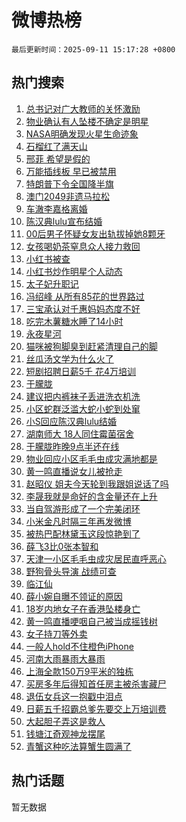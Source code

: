 # 微博热榜

`最后更新时间：2025-09-11 15:17:28 +0800`

## 热门搜索

1. [总书记对广大教师的关怀激励](https://m.weibo.cn/search?containerid=100103type%3D1%26t%3D10%26q%3D%23%E6%80%BB%E4%B9%A6%E8%AE%B0%E5%AF%B9%E5%B9%BF%E5%A4%A7%E6%95%99%E5%B8%88%E7%9A%84%E5%85%B3%E6%80%80%E6%BF%80%E5%8A%B1%23&stream_entry_id=51&isnewpage=1&extparam=seat%3D1%26stream_entry_id%3D51%26c_type%3D51%26q%3D%2523%25E6%2580%25BB%25E4%25B9%25A6%25E8%25AE%25B0%25E5%25AF%25B9%25E5%25B9%25BF%25E5%25A4%25A7%25E6%2595%2599%25E5%25B8%2588%25E7%259A%2584%25E5%2585%25B3%25E6%2580%2580%25E6%25BF%2580%25E5%258A%25B1%2523%26cate%3D10103%26pos%3D0%26dgr%3D0%26filter_type%3Drealtimehot%26display_time%3D1757575047%26pre_seqid%3D175757504739600552125)
1. [物业确认有人坠楼不确定是明星](https://m.weibo.cn/search?containerid=100103type%3D1%26t%3D10%26q%3D%23%E7%89%A9%E4%B8%9A%E7%A1%AE%E8%AE%A4%E6%9C%89%E4%BA%BA%E5%9D%A0%E6%A5%BC%E4%B8%8D%E7%A1%AE%E5%AE%9A%E6%98%AF%E6%98%8E%E6%98%9F%23&stream_entry_id=31&isnewpage=1&extparam=seat%3D1%26stream_entry_id%3D31%26pos%3D0%26filter_type%3Drealtimehot%26lcate%3D5001%26c_type%3D31%26flag%3D4%26q%3D%2523%25E7%2589%25A9%25E4%25B8%259A%25E7%25A1%25AE%25E8%25AE%25A4%25E6%259C%2589%25E4%25BA%25BA%25E5%259D%25A0%25E6%25A5%25BC%25E4%25B8%258D%25E7%25A1%25AE%25E5%25AE%259A%25E6%2598%25AF%25E6%2598%258E%25E6%2598%259F%2523%26cate%3D5001%26dgr%3D0%26realpos%3D1%26band_rank%3D1%26display_time%3D1757575047%26pre_seqid%3D175757504739600552125)
1. [NASA明确发现火星生命迹象](https://m.weibo.cn/search?containerid=100103type%3D1%26t%3D10%26q%3D%23NASA%E6%98%8E%E7%A1%AE%E5%8F%91%E7%8E%B0%E7%81%AB%E6%98%9F%E7%94%9F%E5%91%BD%E8%BF%B9%E8%B1%A1%23&stream_entry_id=31&isnewpage=1&extparam=seat%3D1%26stream_entry_id%3D31%26pos%3D1%26filter_type%3Drealtimehot%26lcate%3D5001%26c_type%3D31%26flag%3D0%26q%3D%2523NASA%25E6%2598%258E%25E7%25A1%25AE%25E5%258F%2591%25E7%258E%25B0%25E7%2581%25AB%25E6%2598%259F%25E7%2594%259F%25E5%2591%25BD%25E8%25BF%25B9%25E8%25B1%25A1%2523%26cate%3D5001%26dgr%3D0%26realpos%3D2%26band_rank%3D2%26display_time%3D1757575047%26pre_seqid%3D175757504739600552125)
1. [石榴红了满天山](https://m.weibo.cn/search?containerid=100103type%3D1%26t%3D10%26q%3D%23%E7%9F%B3%E6%A6%B4%E7%BA%A2%E4%BA%86%E6%BB%A1%E5%A4%A9%E5%B1%B1%23&stream_entry_id=31&isnewpage=1&extparam=seat%3D1%26stream_entry_id%3D31%26pos%3D2%26filter_type%3Drealtimehot%26lcate%3D5001%26c_type%3D31%26flag%3D0%26q%3D%2523%25E7%259F%25B3%25E6%25A6%25B4%25E7%25BA%25A2%25E4%25BA%2586%25E6%25BB%25A1%25E5%25A4%25A9%25E5%25B1%25B1%2523%26cate%3D5001%26dgr%3D0%26realpos%3D3%26band_rank%3D3%26display_time%3D1757575047%26pre_seqid%3D175757504739600552125)
1. [邢菲 希望是假的](https://m.weibo.cn/search?containerid=100103type%3D1%26t%3D10%26q%3D%E9%82%A2%E8%8F%B2+%E5%B8%8C%E6%9C%9B%E6%98%AF%E5%81%87%E7%9A%84&stream_entry_id=31&isnewpage=1&extparam=seat%3D1%26stream_entry_id%3D31%26pos%3D3%26filter_type%3Drealtimehot%26lcate%3D5001%26c_type%3D31%26flag%3D4%26q%3D%25E9%2582%25A2%25E8%258F%25B2%2520%25E5%25B8%258C%25E6%259C%259B%25E6%2598%25AF%25E5%2581%2587%25E7%259A%2584%26cate%3D5001%26dgr%3D0%26realpos%3D4%26band_rank%3D4%26display_time%3D1757575047%26pre_seqid%3D175757504739600552125)
1. [万能插线板 早已被禁用](https://m.weibo.cn/search?containerid=100103type%3D1%26t%3D10%26q%3D%E4%B8%87%E8%83%BD%E6%8F%92%E7%BA%BF%E6%9D%BF+%E6%97%A9%E5%B7%B2%E8%A2%AB%E7%A6%81%E7%94%A8&stream_entry_id=31&isnewpage=1&extparam=seat%3D1%26stream_entry_id%3D31%26pos%3D4%26filter_type%3Drealtimehot%26lcate%3D5001%26c_type%3D31%26flag%3D0%26q%3D%25E4%25B8%2587%25E8%2583%25BD%25E6%258F%2592%25E7%25BA%25BF%25E6%259D%25BF%2520%25E6%2597%25A9%25E5%25B7%25B2%25E8%25A2%25AB%25E7%25A6%2581%25E7%2594%25A8%26cate%3D5001%26dgr%3D0%26realpos%3D5%26band_rank%3D5%26display_time%3D1757575047%26pre_seqid%3D175757504739600552125)
1. [特朗普下令全国降半旗](https://m.weibo.cn/search?containerid=100103type%3D1%26t%3D10%26q%3D%23%E7%89%B9%E6%9C%97%E6%99%AE%E4%B8%8B%E4%BB%A4%E5%85%A8%E5%9B%BD%E9%99%8D%E5%8D%8A%E6%97%97%23&stream_entry_id=31&isnewpage=1&extparam=seat%3D1%26stream_entry_id%3D31%26pos%3D5%26filter_type%3Drealtimehot%26lcate%3D5001%26c_type%3D31%26flag%3D0%26q%3D%2523%25E7%2589%25B9%25E6%259C%2597%25E6%2599%25AE%25E4%25B8%258B%25E4%25BB%25A4%25E5%2585%25A8%25E5%259B%25BD%25E9%2599%258D%25E5%258D%258A%25E6%2597%2597%2523%26cate%3D5001%26dgr%3D0%26realpos%3D6%26band_rank%3D6%26display_time%3D1757575047%26pre_seqid%3D175757504739600552125)
1. [澳门2049非遗马拉松](https://m.weibo.cn/search?containerid=100103type%3D1%26t%3D10%26q%3D%23%E6%BE%B3%E9%97%A82049%E9%9D%9E%E9%81%97%E9%A9%AC%E6%8B%89%E6%9D%BE%23&stream_entry_id=31&isnewpage=1&extparam=seat%3D1%26stream_entry_id%3D31%26pos%3D6%26topic_ad%3D1%26lcate%3D5001%26is_ad_pos%3D1%26c_type%3D31%26filter_type%3Drealtimehot%26q%3D%2523%25E6%25BE%25B3%25E9%2597%25A82049%25E9%259D%259E%25E9%2581%2597%25E9%25A9%25AC%25E6%258B%2589%25E6%259D%25BE%2523%26cate%3D5001%26dgr%3D0%26adid%3D300683%26band_rank%3D7%26display_time%3D1757575047%26pre_seqid%3D175757504739600552125)
1. [车澈李嘉格离婚](https://m.weibo.cn/search?containerid=100103type%3D1%26t%3D10%26q%3D%E8%BD%A6%E6%BE%88%E6%9D%8E%E5%98%89%E6%A0%BC%E7%A6%BB%E5%A9%9A&stream_entry_id=31&isnewpage=1&extparam=seat%3D1%26stream_entry_id%3D31%26pos%3D7%26filter_type%3Drealtimehot%26lcate%3D5001%26c_type%3D31%26flag%3D4%26q%3D%25E8%25BD%25A6%25E6%25BE%2588%25E6%259D%258E%25E5%2598%2589%25E6%25A0%25BC%25E7%25A6%25BB%25E5%25A9%259A%26cate%3D5001%26dgr%3D0%26realpos%3D7%26band_rank%3D7%26display_time%3D1757575047%26pre_seqid%3D175757504739600552125)
1. [陈汉典lulu宣布结婚](https://m.weibo.cn/search?containerid=100103type%3D1%26t%3D10%26q%3D%23%E9%99%88%E6%B1%89%E5%85%B8lulu%E5%AE%A3%E5%B8%83%E7%BB%93%E5%A9%9A%23&stream_entry_id=31&isnewpage=1&extparam=seat%3D1%26stream_entry_id%3D31%26pos%3D8%26filter_type%3Drealtimehot%26lcate%3D5001%26c_type%3D31%26flag%3D0%26q%3D%2523%25E9%2599%2588%25E6%25B1%2589%25E5%2585%25B8lulu%25E5%25AE%25A3%25E5%25B8%2583%25E7%25BB%2593%25E5%25A9%259A%2523%26cate%3D5001%26dgr%3D0%26realpos%3D8%26band_rank%3D8%26display_time%3D1757575047%26pre_seqid%3D175757504739600552125)
1. [00后男子怀疑女友出轨拔掉她8颗牙](https://m.weibo.cn/search?containerid=100103type%3D1%26t%3D10%26q%3D%2300%E5%90%8E%E7%94%B7%E5%AD%90%E6%80%80%E7%96%91%E5%A5%B3%E5%8F%8B%E5%87%BA%E8%BD%A8%E6%8B%94%E6%8E%89%E5%A5%B98%E9%A2%97%E7%89%99%23&stream_entry_id=31&isnewpage=1&extparam=seat%3D1%26stream_entry_id%3D31%26pos%3D9%26filter_type%3Drealtimehot%26lcate%3D5001%26c_type%3D31%26flag%3D1%26q%3D%252300%25E5%2590%258E%25E7%2594%25B7%25E5%25AD%2590%25E6%2580%2580%25E7%2596%2591%25E5%25A5%25B3%25E5%258F%258B%25E5%2587%25BA%25E8%25BD%25A8%25E6%258B%2594%25E6%258E%2589%25E5%25A5%25B98%25E9%25A2%2597%25E7%2589%2599%2523%26cate%3D5001%26dgr%3D0%26realpos%3D9%26band_rank%3D9%26display_time%3D1757575047%26pre_seqid%3D175757504739600552125)
1. [女孩喝奶茶窒息众人接力救回](https://m.weibo.cn/search?containerid=100103type%3D1%26t%3D10%26q%3D%23%E5%A5%B3%E5%AD%A9%E5%96%9D%E5%A5%B6%E8%8C%B6%E7%AA%92%E6%81%AF%E4%BC%97%E4%BA%BA%E6%8E%A5%E5%8A%9B%E6%95%91%E5%9B%9E%23&stream_entry_id=31&isnewpage=1&extparam=seat%3D1%26stream_entry_id%3D31%26pos%3D10%26filter_type%3Drealtimehot%26lcate%3D5001%26c_type%3D31%26flag%3D32768%26q%3D%2523%25E5%25A5%25B3%25E5%25AD%25A9%25E5%2596%259D%25E5%25A5%25B6%25E8%258C%25B6%25E7%25AA%2592%25E6%2581%25AF%25E4%25BC%2597%25E4%25BA%25BA%25E6%258E%25A5%25E5%258A%259B%25E6%2595%2591%25E5%259B%259E%2523%26cate%3D5001%26dgr%3D0%26realpos%3D10%26band_rank%3D10%26display_time%3D1757575047%26pre_seqid%3D175757504739600552125)
1. [小红书被查](https://m.weibo.cn/search?containerid=100103type%3D1%26t%3D10%26q%3D%23%E5%B0%8F%E7%BA%A2%E4%B9%A6%E8%A2%AB%E6%9F%A5%23&stream_entry_id=31&isnewpage=1&extparam=seat%3D1%26stream_entry_id%3D31%26pos%3D11%26filter_type%3Drealtimehot%26lcate%3D5001%26c_type%3D31%26flag%3D2%26q%3D%2523%25E5%25B0%258F%25E7%25BA%25A2%25E4%25B9%25A6%25E8%25A2%25AB%25E6%259F%25A5%2523%26cate%3D5001%26dgr%3D0%26realpos%3D11%26band_rank%3D11%26display_time%3D1757575047%26pre_seqid%3D175757504739600552125)
1. [小红书炒作明星个人动态](https://m.weibo.cn/search?containerid=100103type%3D1%26t%3D10%26q%3D%23%E5%B0%8F%E7%BA%A2%E4%B9%A6%E7%82%92%E4%BD%9C%E6%98%8E%E6%98%9F%E4%B8%AA%E4%BA%BA%E5%8A%A8%E6%80%81%23&stream_entry_id=31&isnewpage=1&extparam=seat%3D1%26stream_entry_id%3D31%26pos%3D12%26filter_type%3Drealtimehot%26lcate%3D5001%26c_type%3D31%26flag%3D0%26q%3D%2523%25E5%25B0%258F%25E7%25BA%25A2%25E4%25B9%25A6%25E7%2582%2592%25E4%25BD%259C%25E6%2598%258E%25E6%2598%259F%25E4%25B8%25AA%25E4%25BA%25BA%25E5%258A%25A8%25E6%2580%2581%2523%26cate%3D5001%26dgr%3D0%26realpos%3D12%26band_rank%3D12%26display_time%3D1757575047%26pre_seqid%3D175757504739600552125)
1. [太子妃升职记](https://m.weibo.cn/search?containerid=100103type%3D1%26t%3D10%26q%3D%E5%A4%AA%E5%AD%90%E5%A6%83%E5%8D%87%E8%81%8C%E8%AE%B0&stream_entry_id=31&isnewpage=1&extparam=seat%3D1%26stream_entry_id%3D31%26pos%3D13%26filter_type%3Drealtimehot%26lcate%3D5001%26c_type%3D31%26flag%3D0%26q%3D%25E5%25A4%25AA%25E5%25AD%2590%25E5%25A6%2583%25E5%258D%2587%25E8%2581%258C%25E8%25AE%25B0%26cate%3D5001%26dgr%3D0%26realpos%3D13%26band_rank%3D13%26display_time%3D1757575047%26pre_seqid%3D175757504739600552125)
1. [冯绍峰 从所有85花的世界路过](https://m.weibo.cn/search?containerid=100103type%3D1%26t%3D10%26q%3D%E5%86%AF%E7%BB%8D%E5%B3%B0+%E4%BB%8E%E6%89%80%E6%9C%8985%E8%8A%B1%E7%9A%84%E4%B8%96%E7%95%8C%E8%B7%AF%E8%BF%87&stream_entry_id=31&isnewpage=1&extparam=seat%3D1%26stream_entry_id%3D31%26pos%3D14%26filter_type%3Drealtimehot%26lcate%3D5001%26c_type%3D31%26flag%3D0%26q%3D%25E5%2586%25AF%25E7%25BB%258D%25E5%25B3%25B0%2520%25E4%25BB%258E%25E6%2589%2580%25E6%259C%258985%25E8%258A%25B1%25E7%259A%2584%25E4%25B8%2596%25E7%2595%258C%25E8%25B7%25AF%25E8%25BF%2587%26cate%3D5001%26dgr%3D0%26realpos%3D14%26band_rank%3D14%26display_time%3D1757575047%26pre_seqid%3D175757504739600552125)
1. [三宝承认对千惠妈妈态度不好](https://m.weibo.cn/search?containerid=100103type%3D1%26t%3D10%26q%3D%E4%B8%89%E5%AE%9D%E6%89%BF%E8%AE%A4%E5%AF%B9%E5%8D%83%E6%83%A0%E5%A6%88%E5%A6%88%E6%80%81%E5%BA%A6%E4%B8%8D%E5%A5%BD&stream_entry_id=31&isnewpage=1&extparam=seat%3D1%26stream_entry_id%3D31%26pos%3D15%26filter_type%3Drealtimehot%26lcate%3D5001%26c_type%3D31%26flag%3D1%26q%3D%25E4%25B8%2589%25E5%25AE%259D%25E6%2589%25BF%25E8%25AE%25A4%25E5%25AF%25B9%25E5%258D%2583%25E6%2583%25A0%25E5%25A6%2588%25E5%25A6%2588%25E6%2580%2581%25E5%25BA%25A6%25E4%25B8%258D%25E5%25A5%25BD%26cate%3D5001%26dgr%3D0%26realpos%3D15%26band_rank%3D15%26display_time%3D1757575047%26pre_seqid%3D175757504739600552125)
1. [吃完木薯糖水睡了14小时](https://m.weibo.cn/search?containerid=100103type%3D1%26t%3D10%26q%3D%E5%90%83%E5%AE%8C%E6%9C%A8%E8%96%AF%E7%B3%96%E6%B0%B4%E7%9D%A1%E4%BA%8614%E5%B0%8F%E6%97%B6&stream_entry_id=31&isnewpage=1&extparam=seat%3D1%26stream_entry_id%3D31%26pos%3D16%26filter_type%3Drealtimehot%26lcate%3D5001%26c_type%3D31%26flag%3D0%26q%3D%25E5%2590%2583%25E5%25AE%258C%25E6%259C%25A8%25E8%2596%25AF%25E7%25B3%2596%25E6%25B0%25B4%25E7%259D%25A1%25E4%25BA%258614%25E5%25B0%258F%25E6%2597%25B6%26cate%3D5001%26dgr%3D0%26realpos%3D16%26band_rank%3D16%26display_time%3D1757575047%26pre_seqid%3D175757504739600552125)
1. [永夜星河](https://m.weibo.cn/search?containerid=100103type%3D1%26t%3D10%26q%3D%E6%B0%B8%E5%A4%9C%E6%98%9F%E6%B2%B3&stream_entry_id=31&isnewpage=1&extparam=seat%3D1%26stream_entry_id%3D31%26pos%3D17%26filter_type%3Drealtimehot%26lcate%3D5001%26c_type%3D31%26flag%3D0%26q%3D%25E6%25B0%25B8%25E5%25A4%259C%25E6%2598%259F%25E6%25B2%25B3%26cate%3D5001%26dgr%3D0%26realpos%3D17%26band_rank%3D17%26display_time%3D1757575047%26pre_seqid%3D175757504739600552125)
1. [猫咪被狗脚臭到赶紧清理自己的脚](https://m.weibo.cn/search?containerid=100103type%3D1%26t%3D10%26q%3D%E7%8C%AB%E5%92%AA%E8%A2%AB%E7%8B%97%E8%84%9A%E8%87%AD%E5%88%B0%E8%B5%B6%E7%B4%A7%E6%B8%85%E7%90%86%E8%87%AA%E5%B7%B1%E7%9A%84%E8%84%9A&stream_entry_id=31&isnewpage=1&extparam=seat%3D1%26stream_entry_id%3D31%26pos%3D18%26filter_type%3Drealtimehot%26lcate%3D5001%26c_type%3D31%26flag%3D1%26q%3D%25E7%258C%25AB%25E5%2592%25AA%25E8%25A2%25AB%25E7%258B%2597%25E8%2584%259A%25E8%2587%25AD%25E5%2588%25B0%25E8%25B5%25B6%25E7%25B4%25A7%25E6%25B8%2585%25E7%2590%2586%25E8%2587%25AA%25E5%25B7%25B1%25E7%259A%2584%25E8%2584%259A%26cate%3D5001%26dgr%3D0%26realpos%3D18%26band_rank%3D18%26display_time%3D1757575047%26pre_seqid%3D175757504739600552125)
1. [丝瓜汤文学为什么火了](https://m.weibo.cn/search?containerid=100103type%3D1%26t%3D10%26q%3D%23%E4%B8%9D%E7%93%9C%E6%B1%A4%E6%96%87%E5%AD%A6%E4%B8%BA%E4%BB%80%E4%B9%88%E7%81%AB%E4%BA%86%23&stream_entry_id=31&isnewpage=1&extparam=seat%3D1%26stream_entry_id%3D31%26pos%3D19%26filter_type%3Drealtimehot%26lcate%3D5001%26c_type%3D31%26flag%3D1%26q%3D%2523%25E4%25B8%259D%25E7%2593%259C%25E6%25B1%25A4%25E6%2596%2587%25E5%25AD%25A6%25E4%25B8%25BA%25E4%25BB%2580%25E4%25B9%2588%25E7%2581%25AB%25E4%25BA%2586%2523%26cate%3D5001%26dgr%3D0%26realpos%3D19%26band_rank%3D19%26display_time%3D1757575047%26pre_seqid%3D175757504739600552125)
1. [短剧招聘日薪5千 花4万培训](https://m.weibo.cn/search?containerid=100103type%3D1%26t%3D10%26q%3D%E7%9F%AD%E5%89%A7%E6%8B%9B%E8%81%98%E6%97%A5%E8%96%AA5%E5%8D%83+%E8%8A%B14%E4%B8%87%E5%9F%B9%E8%AE%AD&stream_entry_id=31&isnewpage=1&extparam=seat%3D1%26stream_entry_id%3D31%26pos%3D20%26filter_type%3Drealtimehot%26lcate%3D5001%26c_type%3D31%26flag%3D1%26q%3D%25E7%259F%25AD%25E5%2589%25A7%25E6%258B%259B%25E8%2581%2598%25E6%2597%25A5%25E8%2596%25AA5%25E5%258D%2583%2520%25E8%258A%25B14%25E4%25B8%2587%25E5%259F%25B9%25E8%25AE%25AD%26cate%3D5001%26dgr%3D0%26realpos%3D20%26band_rank%3D20%26display_time%3D1757575047%26pre_seqid%3D175757504739600552125)
1. [于朦胧](https://m.weibo.cn/search?containerid=100103type%3D1%26t%3D10%26q%3D%E4%BA%8E%E6%9C%A6%E8%83%A7&stream_entry_id=31&isnewpage=1&extparam=seat%3D1%26stream_entry_id%3D31%26pos%3D21%26filter_type%3Drealtimehot%26lcate%3D5001%26c_type%3D31%26flag%3D4%26q%3D%25E4%25BA%258E%25E6%259C%25A6%25E8%2583%25A7%26cate%3D5001%26dgr%3D0%26realpos%3D21%26band_rank%3D21%26display_time%3D1757575047%26pre_seqid%3D175757504739600552125)
1. [建议把内裤袜子丢进洗衣机洗](https://m.weibo.cn/search?containerid=100103type%3D1%26t%3D10%26q%3D%E5%BB%BA%E8%AE%AE%E6%8A%8A%E5%86%85%E8%A3%A4%E8%A2%9C%E5%AD%90%E4%B8%A2%E8%BF%9B%E6%B4%97%E8%A1%A3%E6%9C%BA%E6%B4%97&stream_entry_id=31&isnewpage=1&extparam=seat%3D1%26stream_entry_id%3D31%26pos%3D22%26filter_type%3Drealtimehot%26lcate%3D5001%26c_type%3D31%26flag%3D0%26q%3D%25E5%25BB%25BA%25E8%25AE%25AE%25E6%258A%258A%25E5%2586%2585%25E8%25A3%25A4%25E8%25A2%259C%25E5%25AD%2590%25E4%25B8%25A2%25E8%25BF%259B%25E6%25B4%2597%25E8%25A1%25A3%25E6%259C%25BA%25E6%25B4%2597%26cate%3D5001%26dgr%3D0%26realpos%3D22%26band_rank%3D22%26display_time%3D1757575047%26pre_seqid%3D175757504739600552125)
1. [小区蛇群泛滥大蛇小蛇到处窜](https://m.weibo.cn/search?containerid=100103type%3D1%26t%3D10%26q%3D%23%E5%B0%8F%E5%8C%BA%E8%9B%87%E7%BE%A4%E6%B3%9B%E6%BB%A5%E5%A4%A7%E8%9B%87%E5%B0%8F%E8%9B%87%E5%88%B0%E5%A4%84%E7%AA%9C%23&stream_entry_id=31&isnewpage=1&extparam=seat%3D1%26stream_entry_id%3D31%26pos%3D23%26filter_type%3Drealtimehot%26lcate%3D5001%26c_type%3D31%26flag%3D0%26q%3D%2523%25E5%25B0%258F%25E5%258C%25BA%25E8%259B%2587%25E7%25BE%25A4%25E6%25B3%259B%25E6%25BB%25A5%25E5%25A4%25A7%25E8%259B%2587%25E5%25B0%258F%25E8%259B%2587%25E5%2588%25B0%25E5%25A4%2584%25E7%25AA%259C%2523%26cate%3D5001%26dgr%3D0%26realpos%3D23%26band_rank%3D23%26display_time%3D1757575047%26pre_seqid%3D175757504739600552125)
1. [小S回应陈汉典lulu结婚](https://m.weibo.cn/search?containerid=100103type%3D1%26t%3D10%26q%3D%23%E5%B0%8FS%E5%9B%9E%E5%BA%94%E9%99%88%E6%B1%89%E5%85%B8lulu%E7%BB%93%E5%A9%9A%23&stream_entry_id=31&isnewpage=1&extparam=seat%3D1%26stream_entry_id%3D31%26pos%3D24%26filter_type%3Drealtimehot%26lcate%3D5001%26c_type%3D31%26flag%3D1%26q%3D%2523%25E5%25B0%258FS%25E5%259B%259E%25E5%25BA%2594%25E9%2599%2588%25E6%25B1%2589%25E5%2585%25B8lulu%25E7%25BB%2593%25E5%25A9%259A%2523%26cate%3D5001%26dgr%3D0%26realpos%3D24%26band_rank%3D24%26display_time%3D1757575047%26pre_seqid%3D175757504739600552125)
1. [湖南师大 18人同住霉菌宿舍](https://m.weibo.cn/search?containerid=100103type%3D1%26t%3D10%26q%3D%E6%B9%96%E5%8D%97%E5%B8%88%E5%A4%A7+18%E4%BA%BA%E5%90%8C%E4%BD%8F%E9%9C%89%E8%8F%8C%E5%AE%BF%E8%88%8D&stream_entry_id=31&isnewpage=1&extparam=seat%3D1%26stream_entry_id%3D31%26pos%3D25%26filter_type%3Drealtimehot%26lcate%3D5001%26c_type%3D31%26flag%3D0%26q%3D%25E6%25B9%2596%25E5%258D%2597%25E5%25B8%2588%25E5%25A4%25A7%252018%25E4%25BA%25BA%25E5%2590%258C%25E4%25BD%258F%25E9%259C%2589%25E8%258F%258C%25E5%25AE%25BF%25E8%2588%258D%26cate%3D5001%26dgr%3D0%26realpos%3D25%26band_rank%3D25%26display_time%3D1757575047%26pre_seqid%3D175757504739600552125)
1. [于朦胧昨晚9点半还在线](https://m.weibo.cn/search?containerid=100103type%3D1%26t%3D10%26q%3D%23%E4%BA%8E%E6%9C%A6%E8%83%A7%E6%98%A8%E6%99%9A9%E7%82%B9%E5%8D%8A%E8%BF%98%E5%9C%A8%E7%BA%BF%23&stream_entry_id=31&isnewpage=1&extparam=seat%3D1%26stream_entry_id%3D31%26pos%3D26%26filter_type%3Drealtimehot%26lcate%3D5001%26c_type%3D31%26flag%3D4%26q%3D%2523%25E4%25BA%258E%25E6%259C%25A6%25E8%2583%25A7%25E6%2598%25A8%25E6%2599%259A9%25E7%2582%25B9%25E5%258D%258A%25E8%25BF%2598%25E5%259C%25A8%25E7%25BA%25BF%2523%26cate%3D5001%26dgr%3D0%26realpos%3D26%26band_rank%3D26%26display_time%3D1757575047%26pre_seqid%3D175757504739600552125)
1. [物业回应小区毛毛虫成灾满地都是](https://m.weibo.cn/search?containerid=100103type%3D1%26t%3D10%26q%3D%23%E7%89%A9%E4%B8%9A%E5%9B%9E%E5%BA%94%E5%B0%8F%E5%8C%BA%E6%AF%9B%E6%AF%9B%E8%99%AB%E6%88%90%E7%81%BE%E6%BB%A1%E5%9C%B0%E9%83%BD%E6%98%AF%23&stream_entry_id=31&isnewpage=1&extparam=seat%3D1%26stream_entry_id%3D31%26pos%3D27%26filter_type%3Drealtimehot%26lcate%3D5001%26c_type%3D31%26flag%3D0%26q%3D%2523%25E7%2589%25A9%25E4%25B8%259A%25E5%259B%259E%25E5%25BA%2594%25E5%25B0%258F%25E5%258C%25BA%25E6%25AF%259B%25E6%25AF%259B%25E8%2599%25AB%25E6%2588%2590%25E7%2581%25BE%25E6%25BB%25A1%25E5%259C%25B0%25E9%2583%25BD%25E6%2598%25AF%2523%26cate%3D5001%26dgr%3D0%26realpos%3D27%26band_rank%3D27%26display_time%3D1757575047%26pre_seqid%3D175757504739600552125)
1. [黄一鸣直播说女儿被抢走](https://m.weibo.cn/search?containerid=100103type%3D1%26t%3D10%26q%3D%23%E9%BB%84%E4%B8%80%E9%B8%A3%E7%9B%B4%E6%92%AD%E8%AF%B4%E5%A5%B3%E5%84%BF%E8%A2%AB%E6%8A%A2%E8%B5%B0%23&stream_entry_id=31&isnewpage=1&extparam=seat%3D1%26stream_entry_id%3D31%26pos%3D28%26filter_type%3Drealtimehot%26lcate%3D5001%26c_type%3D31%26flag%3D0%26q%3D%2523%25E9%25BB%2584%25E4%25B8%2580%25E9%25B8%25A3%25E7%259B%25B4%25E6%2592%25AD%25E8%25AF%25B4%25E5%25A5%25B3%25E5%2584%25BF%25E8%25A2%25AB%25E6%258A%25A2%25E8%25B5%25B0%2523%26cate%3D5001%26dgr%3D0%26realpos%3D28%26band_rank%3D28%26display_time%3D1757575047%26pre_seqid%3D175757504739600552125)
1. [赵昭仪 姐夫今天轮到我跟姐说话了吗](https://m.weibo.cn/search?containerid=100103type%3D1%26t%3D10%26q%3D%E8%B5%B5%E6%98%AD%E4%BB%AA+%E5%A7%90%E5%A4%AB%E4%BB%8A%E5%A4%A9%E8%BD%AE%E5%88%B0%E6%88%91%E8%B7%9F%E5%A7%90%E8%AF%B4%E8%AF%9D%E4%BA%86%E5%90%97&stream_entry_id=31&isnewpage=1&extparam=seat%3D1%26stream_entry_id%3D31%26pos%3D29%26filter_type%3Drealtimehot%26lcate%3D5001%26c_type%3D31%26flag%3D1%26q%3D%25E8%25B5%25B5%25E6%2598%25AD%25E4%25BB%25AA%2520%25E5%25A7%2590%25E5%25A4%25AB%25E4%25BB%258A%25E5%25A4%25A9%25E8%25BD%25AE%25E5%2588%25B0%25E6%2588%2591%25E8%25B7%259F%25E5%25A7%2590%25E8%25AF%25B4%25E8%25AF%259D%25E4%25BA%2586%25E5%2590%2597%26cate%3D5001%26dgr%3D0%26realpos%3D29%26band_rank%3D29%26display_time%3D1757575047%26pre_seqid%3D175757504739600552125)
1. [李晟我就是命好的含金量还在上升](https://m.weibo.cn/search?containerid=100103type%3D1%26t%3D10%26q%3D%E6%9D%8E%E6%99%9F%E6%88%91%E5%B0%B1%E6%98%AF%E5%91%BD%E5%A5%BD%E7%9A%84%E5%90%AB%E9%87%91%E9%87%8F%E8%BF%98%E5%9C%A8%E4%B8%8A%E5%8D%87&stream_entry_id=31&isnewpage=1&extparam=seat%3D1%26stream_entry_id%3D31%26pos%3D30%26filter_type%3Drealtimehot%26lcate%3D5001%26c_type%3D31%26flag%3D1%26q%3D%25E6%259D%258E%25E6%2599%259F%25E6%2588%2591%25E5%25B0%25B1%25E6%2598%25AF%25E5%2591%25BD%25E5%25A5%25BD%25E7%259A%2584%25E5%2590%25AB%25E9%2587%2591%25E9%2587%258F%25E8%25BF%2598%25E5%259C%25A8%25E4%25B8%258A%25E5%258D%2587%26cate%3D5001%26dgr%3D0%26realpos%3D30%26band_rank%3D30%26display_time%3D1757575047%26pre_seqid%3D175757504739600552125)
1. [当自驾游形成了一个完美闭环](https://m.weibo.cn/search?containerid=100103type%3D1%26t%3D10%26q%3D%E5%BD%93%E8%87%AA%E9%A9%BE%E6%B8%B8%E5%BD%A2%E6%88%90%E4%BA%86%E4%B8%80%E4%B8%AA%E5%AE%8C%E7%BE%8E%E9%97%AD%E7%8E%AF&stream_entry_id=31&isnewpage=1&extparam=seat%3D1%26stream_entry_id%3D31%26pos%3D31%26filter_type%3Drealtimehot%26lcate%3D5001%26c_type%3D31%26flag%3D1%26q%3D%25E5%25BD%2593%25E8%2587%25AA%25E9%25A9%25BE%25E6%25B8%25B8%25E5%25BD%25A2%25E6%2588%2590%25E4%25BA%2586%25E4%25B8%2580%25E4%25B8%25AA%25E5%25AE%258C%25E7%25BE%258E%25E9%2597%25AD%25E7%258E%25AF%26cate%3D5001%26dgr%3D0%26realpos%3D31%26band_rank%3D31%26display_time%3D1757575047%26pre_seqid%3D175757504739600552125)
1. [小米金凡时隔三年再发微博](https://m.weibo.cn/search?containerid=100103type%3D1%26t%3D10%26q%3D%23%E5%B0%8F%E7%B1%B3%E9%87%91%E5%87%A1%E6%97%B6%E9%9A%94%E4%B8%89%E5%B9%B4%E5%86%8D%E5%8F%91%E5%BE%AE%E5%8D%9A%23&stream_entry_id=31&isnewpage=1&extparam=seat%3D1%26stream_entry_id%3D31%26pos%3D32%26filter_type%3Drealtimehot%26lcate%3D5001%26c_type%3D31%26flag%3D1%26q%3D%2523%25E5%25B0%258F%25E7%25B1%25B3%25E9%2587%2591%25E5%2587%25A1%25E6%2597%25B6%25E9%259A%2594%25E4%25B8%2589%25E5%25B9%25B4%25E5%2586%258D%25E5%258F%2591%25E5%25BE%25AE%25E5%258D%259A%2523%26cate%3D5001%26dgr%3D0%26realpos%3D32%26band_rank%3D32%26display_time%3D1757575047%26pre_seqid%3D175757504739600552125)
1. [被热巴配林黛玉这段惊艳到了](https://m.weibo.cn/search?containerid=100103type%3D1%26t%3D10%26q%3D%E8%A2%AB%E7%83%AD%E5%B7%B4%E9%85%8D%E6%9E%97%E9%BB%9B%E7%8E%89%E8%BF%99%E6%AE%B5%E6%83%8A%E8%89%B3%E5%88%B0%E4%BA%86&stream_entry_id=31&isnewpage=1&extparam=seat%3D1%26stream_entry_id%3D31%26pos%3D33%26filter_type%3Drealtimehot%26lcate%3D5001%26c_type%3D31%26flag%3D1%26q%3D%25E8%25A2%25AB%25E7%2583%25AD%25E5%25B7%25B4%25E9%2585%258D%25E6%259E%2597%25E9%25BB%259B%25E7%258E%2589%25E8%25BF%2599%25E6%25AE%25B5%25E6%2583%258A%25E8%2589%25B3%25E5%2588%25B0%25E4%25BA%2586%26cate%3D5001%26dgr%3D0%26realpos%3D33%26band_rank%3D33%26display_time%3D1757575047%26pre_seqid%3D175757504739600552125)
1. [薛飞3比0张本智和](https://m.weibo.cn/search?containerid=100103type%3D1%26t%3D10%26q%3D%23%E8%96%9B%E9%A3%9E3%E6%AF%940%E5%BC%A0%E6%9C%AC%E6%99%BA%E5%92%8C%23&stream_entry_id=31&isnewpage=1&extparam=seat%3D1%26stream_entry_id%3D31%26pos%3D34%26filter_type%3Drealtimehot%26lcate%3D5001%26c_type%3D31%26flag%3D0%26q%3D%2523%25E8%2596%259B%25E9%25A3%259E3%25E6%25AF%25940%25E5%25BC%25A0%25E6%259C%25AC%25E6%2599%25BA%25E5%2592%258C%2523%26cate%3D5001%26dgr%3D0%26realpos%3D34%26band_rank%3D34%26display_time%3D1757575047%26pre_seqid%3D175757504739600552125)
1. [天津一小区毛毛虫成灾居民直呼恶心](https://m.weibo.cn/search?containerid=100103type%3D1%26t%3D10%26q%3D%23%E5%A4%A9%E6%B4%A5%E4%B8%80%E5%B0%8F%E5%8C%BA%E6%AF%9B%E6%AF%9B%E8%99%AB%E6%88%90%E7%81%BE%E5%B1%85%E6%B0%91%E7%9B%B4%E5%91%BC%E6%81%B6%E5%BF%83%23&stream_entry_id=31&isnewpage=1&extparam=seat%3D1%26stream_entry_id%3D31%26pos%3D35%26filter_type%3Drealtimehot%26lcate%3D5001%26c_type%3D31%26flag%3D1%26q%3D%2523%25E5%25A4%25A9%25E6%25B4%25A5%25E4%25B8%2580%25E5%25B0%258F%25E5%258C%25BA%25E6%25AF%259B%25E6%25AF%259B%25E8%2599%25AB%25E6%2588%2590%25E7%2581%25BE%25E5%25B1%2585%25E6%25B0%2591%25E7%259B%25B4%25E5%2591%25BC%25E6%2581%25B6%25E5%25BF%2583%2523%26cate%3D5001%26dgr%3D0%26realpos%3D35%26band_rank%3D35%26display_time%3D1757575047%26pre_seqid%3D175757504739600552125)
1. [野狗骨头导演 战绩可查](https://m.weibo.cn/search?containerid=100103type%3D1%26t%3D10%26q%3D%E9%87%8E%E7%8B%97%E9%AA%A8%E5%A4%B4%E5%AF%BC%E6%BC%94+%E6%88%98%E7%BB%A9%E5%8F%AF%E6%9F%A5&stream_entry_id=31&isnewpage=1&extparam=seat%3D1%26stream_entry_id%3D31%26pos%3D36%26filter_type%3Drealtimehot%26lcate%3D5001%26c_type%3D31%26flag%3D1%26q%3D%25E9%2587%258E%25E7%258B%2597%25E9%25AA%25A8%25E5%25A4%25B4%25E5%25AF%25BC%25E6%25BC%2594%2520%25E6%2588%2598%25E7%25BB%25A9%25E5%258F%25AF%25E6%259F%25A5%26cate%3D5001%26dgr%3D0%26realpos%3D36%26band_rank%3D36%26display_time%3D1757575047%26pre_seqid%3D175757504739600552125)
1. [临江仙](https://m.weibo.cn/search?containerid=100103type%3D1%26t%3D10%26q%3D%E4%B8%B4%E6%B1%9F%E4%BB%99&stream_entry_id=31&isnewpage=1&extparam=seat%3D1%26stream_entry_id%3D31%26pos%3D37%26filter_type%3Drealtimehot%26lcate%3D5001%26c_type%3D31%26flag%3D0%26q%3D%25E4%25B8%25B4%25E6%25B1%259F%25E4%25BB%2599%26cate%3D5001%26dgr%3D0%26realpos%3D37%26band_rank%3D37%26display_time%3D1757575047%26pre_seqid%3D175757504739600552125)
1. [薛小婉自曝不领证的原因](https://m.weibo.cn/search?containerid=100103type%3D1%26t%3D10%26q%3D%23%E8%96%9B%E5%B0%8F%E5%A9%89%E8%87%AA%E6%9B%9D%E4%B8%8D%E9%A2%86%E8%AF%81%E7%9A%84%E5%8E%9F%E5%9B%A0%23&stream_entry_id=31&isnewpage=1&extparam=seat%3D1%26stream_entry_id%3D31%26pos%3D38%26filter_type%3Drealtimehot%26lcate%3D5001%26c_type%3D31%26flag%3D0%26q%3D%2523%25E8%2596%259B%25E5%25B0%258F%25E5%25A9%2589%25E8%2587%25AA%25E6%259B%259D%25E4%25B8%258D%25E9%25A2%2586%25E8%25AF%2581%25E7%259A%2584%25E5%258E%259F%25E5%259B%25A0%2523%26cate%3D5001%26dgr%3D0%26realpos%3D38%26band_rank%3D38%26display_time%3D1757575047%26pre_seqid%3D175757504739600552125)
1. [18岁内地女子在香港坠楼身亡](https://m.weibo.cn/search?containerid=100103type%3D1%26t%3D10%26q%3D%2318%E5%B2%81%E5%86%85%E5%9C%B0%E5%A5%B3%E5%AD%90%E5%9C%A8%E9%A6%99%E6%B8%AF%E5%9D%A0%E6%A5%BC%E8%BA%AB%E4%BA%A1%23&stream_entry_id=31&isnewpage=1&extparam=seat%3D1%26stream_entry_id%3D31%26pos%3D39%26filter_type%3Drealtimehot%26lcate%3D5001%26c_type%3D31%26flag%3D1%26q%3D%252318%25E5%25B2%2581%25E5%2586%2585%25E5%259C%25B0%25E5%25A5%25B3%25E5%25AD%2590%25E5%259C%25A8%25E9%25A6%2599%25E6%25B8%25AF%25E5%259D%25A0%25E6%25A5%25BC%25E8%25BA%25AB%25E4%25BA%25A1%2523%26cate%3D5001%26dgr%3D0%26realpos%3D39%26band_rank%3D39%26display_time%3D1757575047%26pre_seqid%3D175757504739600552125)
1. [黄一鸣直播哽咽自己被当成摇钱树](https://m.weibo.cn/search?containerid=100103type%3D1%26t%3D10%26q%3D%23%E9%BB%84%E4%B8%80%E9%B8%A3%E7%9B%B4%E6%92%AD%E5%93%BD%E5%92%BD%E8%87%AA%E5%B7%B1%E8%A2%AB%E5%BD%93%E6%88%90%E6%91%87%E9%92%B1%E6%A0%91%23&stream_entry_id=31&isnewpage=1&extparam=seat%3D1%26stream_entry_id%3D31%26pos%3D40%26filter_type%3Drealtimehot%26lcate%3D5001%26c_type%3D31%26flag%3D1%26q%3D%2523%25E9%25BB%2584%25E4%25B8%2580%25E9%25B8%25A3%25E7%259B%25B4%25E6%2592%25AD%25E5%2593%25BD%25E5%2592%25BD%25E8%2587%25AA%25E5%25B7%25B1%25E8%25A2%25AB%25E5%25BD%2593%25E6%2588%2590%25E6%2591%2587%25E9%2592%25B1%25E6%25A0%2591%2523%26cate%3D5001%26dgr%3D0%26realpos%3D40%26band_rank%3D40%26display_time%3D1757575047%26pre_seqid%3D175757504739600552125)
1. [女子持刀等外卖](https://m.weibo.cn/search?containerid=100103type%3D1%26t%3D10%26q%3D%E5%A5%B3%E5%AD%90%E6%8C%81%E5%88%80%E7%AD%89%E5%A4%96%E5%8D%96&stream_entry_id=31&isnewpage=1&extparam=seat%3D1%26stream_entry_id%3D31%26pos%3D41%26filter_type%3Drealtimehot%26lcate%3D5001%26c_type%3D31%26flag%3D0%26q%3D%25E5%25A5%25B3%25E5%25AD%2590%25E6%258C%2581%25E5%2588%2580%25E7%25AD%2589%25E5%25A4%2596%25E5%258D%2596%26cate%3D5001%26dgr%3D0%26realpos%3D41%26band_rank%3D41%26display_time%3D1757575047%26pre_seqid%3D175757504739600552125)
1. [一般人hold不住橙色iPhone](https://m.weibo.cn/search?containerid=100103type%3D1%26t%3D10%26q%3D%E4%B8%80%E8%88%AC%E4%BA%BAhold%E4%B8%8D%E4%BD%8F%E6%A9%99%E8%89%B2iPhone&stream_entry_id=31&isnewpage=1&extparam=seat%3D1%26stream_entry_id%3D31%26pos%3D42%26filter_type%3Drealtimehot%26lcate%3D5001%26c_type%3D31%26flag%3D1%26q%3D%25E4%25B8%2580%25E8%2588%25AC%25E4%25BA%25BAhold%25E4%25B8%258D%25E4%25BD%258F%25E6%25A9%2599%25E8%2589%25B2iPhone%26cate%3D5001%26dgr%3D0%26realpos%3D42%26band_rank%3D42%26display_time%3D1757575047%26pre_seqid%3D175757504739600552125)
1. [河南大雨暴雨大暴雨](https://m.weibo.cn/search?containerid=100103type%3D1%26t%3D10%26q%3D%23%E6%B2%B3%E5%8D%97%E5%A4%A7%E9%9B%A8%E6%9A%B4%E9%9B%A8%E5%A4%A7%E6%9A%B4%E9%9B%A8%23&stream_entry_id=31&isnewpage=1&extparam=seat%3D1%26stream_entry_id%3D31%26pos%3D43%26filter_type%3Drealtimehot%26lcate%3D5001%26c_type%3D31%26flag%3D0%26q%3D%2523%25E6%25B2%25B3%25E5%258D%2597%25E5%25A4%25A7%25E9%259B%25A8%25E6%259A%25B4%25E9%259B%25A8%25E5%25A4%25A7%25E6%259A%25B4%25E9%259B%25A8%2523%26cate%3D5001%26dgr%3D0%26realpos%3D43%26band_rank%3D43%26display_time%3D1757575047%26pre_seqid%3D175757504739600552125)
1. [上海全款150万9平米的独栋](https://m.weibo.cn/search?containerid=100103type%3D1%26t%3D10%26q%3D%E4%B8%8A%E6%B5%B7%E5%85%A8%E6%AC%BE150%E4%B8%879%E5%B9%B3%E7%B1%B3%E7%9A%84%E7%8B%AC%E6%A0%8B&stream_entry_id=31&isnewpage=1&extparam=seat%3D1%26stream_entry_id%3D31%26pos%3D44%26filter_type%3Drealtimehot%26lcate%3D5001%26c_type%3D31%26flag%3D0%26q%3D%25E4%25B8%258A%25E6%25B5%25B7%25E5%2585%25A8%25E6%25AC%25BE150%25E4%25B8%25879%25E5%25B9%25B3%25E7%25B1%25B3%25E7%259A%2584%25E7%258B%25AC%25E6%25A0%258B%26cate%3D5001%26dgr%3D0%26realpos%3D44%26band_rank%3D44%26display_time%3D1757575047%26pre_seqid%3D175757504739600552125)
1. [买房多年后得知首任房主被杀害藏尸](https://m.weibo.cn/search?containerid=100103type%3D1%26t%3D10%26q%3D%23%E4%B9%B0%E6%88%BF%E5%A4%9A%E5%B9%B4%E5%90%8E%E5%BE%97%E7%9F%A5%E9%A6%96%E4%BB%BB%E6%88%BF%E4%B8%BB%E8%A2%AB%E6%9D%80%E5%AE%B3%E8%97%8F%E5%B0%B8%23&stream_entry_id=31&isnewpage=1&extparam=seat%3D1%26stream_entry_id%3D31%26pos%3D45%26filter_type%3Drealtimehot%26lcate%3D5001%26c_type%3D31%26flag%3D1%26q%3D%2523%25E4%25B9%25B0%25E6%2588%25BF%25E5%25A4%259A%25E5%25B9%25B4%25E5%2590%258E%25E5%25BE%2597%25E7%259F%25A5%25E9%25A6%2596%25E4%25BB%25BB%25E6%2588%25BF%25E4%25B8%25BB%25E8%25A2%25AB%25E6%259D%2580%25E5%25AE%25B3%25E8%2597%258F%25E5%25B0%25B8%2523%26cate%3D5001%26dgr%3D0%26realpos%3D45%26band_rank%3D45%26display_time%3D1757575047%26pre_seqid%3D175757504739600552125)
1. [退伍女兵这一抱戳中泪点](https://m.weibo.cn/search?containerid=100103type%3D1%26t%3D10%26q%3D%23%E9%80%80%E4%BC%8D%E5%A5%B3%E5%85%B5%E8%BF%99%E4%B8%80%E6%8A%B1%E6%88%B3%E4%B8%AD%E6%B3%AA%E7%82%B9%23&stream_entry_id=31&isnewpage=1&extparam=seat%3D1%26stream_entry_id%3D31%26pos%3D46%26filter_type%3Drealtimehot%26lcate%3D5001%26c_type%3D31%26flag%3D32768%26q%3D%2523%25E9%2580%2580%25E4%25BC%258D%25E5%25A5%25B3%25E5%2585%25B5%25E8%25BF%2599%25E4%25B8%2580%25E6%258A%25B1%25E6%2588%25B3%25E4%25B8%25AD%25E6%25B3%25AA%25E7%2582%25B9%2523%26cate%3D5001%26dgr%3D0%26realpos%3D46%26band_rank%3D46%26display_time%3D1757575047%26pre_seqid%3D175757504739600552125)
1. [日薪五千招霸总爹先要交上万培训费](https://m.weibo.cn/search?containerid=100103type%3D1%26t%3D10%26q%3D%23%E6%97%A5%E8%96%AA%E4%BA%94%E5%8D%83%E6%8B%9B%E9%9C%B8%E6%80%BB%E7%88%B9%E5%85%88%E8%A6%81%E4%BA%A4%E4%B8%8A%E4%B8%87%E5%9F%B9%E8%AE%AD%E8%B4%B9%23&stream_entry_id=31&isnewpage=1&extparam=seat%3D1%26stream_entry_id%3D31%26pos%3D47%26filter_type%3Drealtimehot%26lcate%3D5001%26c_type%3D31%26flag%3D1%26q%3D%2523%25E6%2597%25A5%25E8%2596%25AA%25E4%25BA%2594%25E5%258D%2583%25E6%258B%259B%25E9%259C%25B8%25E6%2580%25BB%25E7%2588%25B9%25E5%2585%2588%25E8%25A6%2581%25E4%25BA%25A4%25E4%25B8%258A%25E4%25B8%2587%25E5%259F%25B9%25E8%25AE%25AD%25E8%25B4%25B9%2523%26cate%3D5001%26dgr%3D0%26realpos%3D47%26band_rank%3D47%26display_time%3D1757575047%26pre_seqid%3D175757504739600552125)
1. [大起胆子弄这是救人](https://m.weibo.cn/search?containerid=100103type%3D1%26t%3D10%26q%3D%23%E5%A4%A7%E8%B5%B7%E8%83%86%E5%AD%90%E5%BC%84%E8%BF%99%E6%98%AF%E6%95%91%E4%BA%BA%23&stream_entry_id=31&isnewpage=1&extparam=seat%3D1%26stream_entry_id%3D31%26pos%3D48%26filter_type%3Drealtimehot%26lcate%3D5001%26c_type%3D31%26flag%3D32768%26q%3D%2523%25E5%25A4%25A7%25E8%25B5%25B7%25E8%2583%2586%25E5%25AD%2590%25E5%25BC%2584%25E8%25BF%2599%25E6%2598%25AF%25E6%2595%2591%25E4%25BA%25BA%2523%26cate%3D5001%26dgr%3D0%26realpos%3D48%26band_rank%3D48%26display_time%3D1757575047%26pre_seqid%3D175757504739600552125)
1. [钱塘江奇观神龙摆尾](https://m.weibo.cn/search?containerid=100103type%3D1%26t%3D10%26q%3D%23%E9%92%B1%E5%A1%98%E6%B1%9F%E5%A5%87%E8%A7%82%E7%A5%9E%E9%BE%99%E6%91%86%E5%B0%BE%23&stream_entry_id=31&isnewpage=1&extparam=seat%3D1%26stream_entry_id%3D31%26pos%3D49%26filter_type%3Drealtimehot%26lcate%3D5001%26c_type%3D31%26flag%3D1%26q%3D%2523%25E9%2592%25B1%25E5%25A1%2598%25E6%25B1%259F%25E5%25A5%2587%25E8%25A7%2582%25E7%25A5%259E%25E9%25BE%2599%25E6%2591%2586%25E5%25B0%25BE%2523%26cate%3D5001%26dgr%3D0%26realpos%3D49%26band_rank%3D49%26display_time%3D1757575047%26pre_seqid%3D175757504739600552125)
1. [青蟹这种吃法算蟹生圆满了](https://m.weibo.cn/search?containerid=100103type%3D1%26t%3D10%26q%3D%23%E9%9D%92%E8%9F%B9%E8%BF%99%E7%A7%8D%E5%90%83%E6%B3%95%E7%AE%97%E8%9F%B9%E7%94%9F%E5%9C%86%E6%BB%A1%E4%BA%86%23&stream_entry_id=31&isnewpage=1&extparam=seat%3D1%26stream_entry_id%3D31%26pos%3D50%26filter_type%3Drealtimehot%26lcate%3D5001%26c_type%3D31%26flag%3D1%26q%3D%2523%25E9%259D%2592%25E8%259F%25B9%25E8%25BF%2599%25E7%25A7%258D%25E5%2590%2583%25E6%25B3%2595%25E7%25AE%2597%25E8%259F%25B9%25E7%2594%259F%25E5%259C%2586%25E6%25BB%25A1%25E4%25BA%2586%2523%26cate%3D5001%26dgr%3D0%26realpos%3D50%26band_rank%3D50%26display_time%3D1757575047%26pre_seqid%3D175757504739600552125)

## 热门话题

暂无数据
